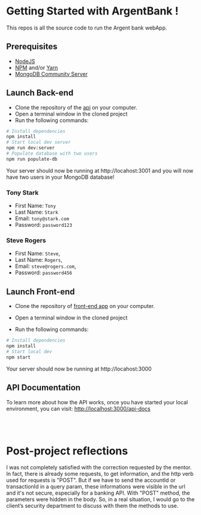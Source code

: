 # Getting Started with ArgentBank !

This repos is all the source code to run the Argent bank webApp.

## Prerequisites

-   [NodeJS](https://nodejs.org/en/)
-   [NPM](https://www.npmjs.com/) and/or [Yarn](https://www.yarnpkg.com/)
-   [MongoDB Community Server](https://www.mongodb.com/try/download/community)
## Launch Back-end

-   Clone the repository of the [api](https://github.com/OpenClassrooms-Student-Center/Project-10-Bank-API) on your computer.
-   Open a terminal window in the cloned project
-   Run the following commands:

```bash
# Install dependencies
npm install
# Start local dev server
npm run dev:server
# Populate database with two users
npm run populate-db
```

Your server should now be running at http://locahost:3001 and you will now have two users in your MongoDB database!


### Tony Stark

- First Name: `Tony`
- Last Name: `Stark`
- Email: `tony@stark.com`
- Password: `password123`

### Steve Rogers

- First Name: `Steve`,
- Last Name: `Rogers`,
- Email: `steve@rogers.com`,
- Password: `password456`

## Launch Front-end

-   Clone the repository of [front-end app](https://github.com/thxDuck/DylanPelle_13_072022) on your computer.

-   Open a terminal window in the cloned project
-   Run the following commands:

```bash
# Install dependencies
npm install
# Start local dev
npm start
```

Your server should now be running at http://locahost:3000


## API Documentation

To learn more about how the API works, once you have started your local environment, you can visit: [http://localhost:3000/api-docs](http://localhost:3000/api-docs)

<br>
<br>

# Post-project reflections

I was not completely satisfied with the correction requested by the mentor. 
In fact, there is already some requests, to get information, and the http verb used for requests is "POST".
But if we have to send the accountId or transactionId in a query param, these informations were visible in the url and it's not secure, especially for a banking API. With "POST" method, the parameters were hidden in the body.
So, in a real situation, I would go to the client’s security department to discuss with them the methods to use.